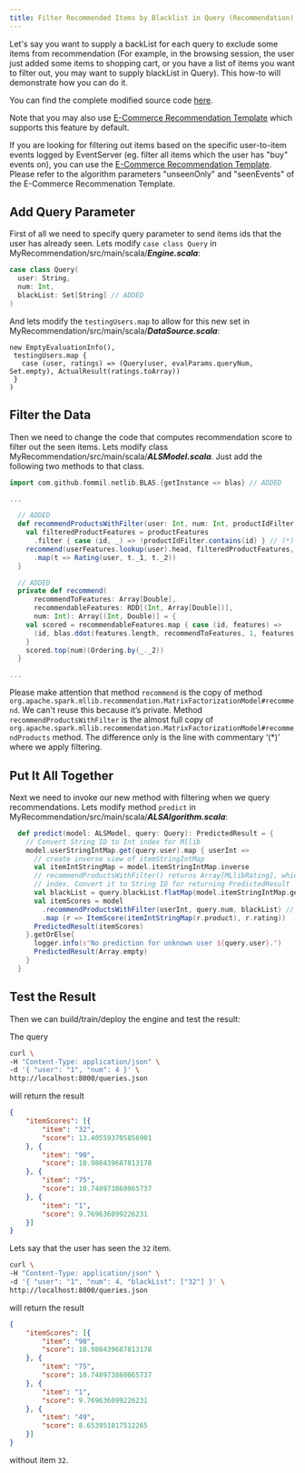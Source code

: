 ```yaml
---
title: Filter Recommended Items by Blacklist in Query (Recommendation)
---
```


<!--
Licensed to the Apache Software Foundation (ASF) under one or more
contributor license agreements.  See the NOTICE file distributed with
this work for additional information regarding copyright ownership.
The ASF licenses this file to You under the Apache License, Version 2.0
(the "License"); you may not use this file except in compliance with
the License.  You may obtain a copy of the License at

    http://www.apache.org/licenses/LICENSE-2.0

Unless required by applicable law or agreed to in writing, software
distributed under the License is distributed on an "AS IS" BASIS,
WITHOUT WARRANTIES OR CONDITIONS OF ANY KIND, either express or implied.
See the License for the specific language governing permissions and
limitations under the License.
-->

Let's say you want to supply a backList for each query to exclude some items from recommendation (For example, in the browsing session, the user just added some items to shopping cart, or you have a list of items you want to filter out, you may want to supply blackList in Query). This how-to will demonstrate how you can do it.

You can find the complete modified source code [here](https://github.com/apache/predictionio/tree/develop/examples/scala-parallel-recommendation/blacklist-items).

Note that you may also use [E-Commerce Recommendation Template](/templates/ecommercerecommendation/quickstart/) which supports this feature by default.

If you are looking for filtering out items based on the specific user-to-item events logged by EventServer (eg. filter all items which the user has "buy" events on), you can use the [E-Commerce Recommendation Template](/templates/ecommercerecommendation/quickstart/). Please refer to the algorithm parameters "unseenOnly" and "seenEvents" of the E-Commerce Recommenation Template.

## Add Query Parameter

First of all we need to specify query parameter to send items ids that the user has already seen.
Lets modify `case class Query` in MyRecommendation/src/main/scala/***Engine.scala***:

```scala
case class Query(
  user: String,
  num: Int,
  blackList: Set[String] // ADDED
)
```

And lets modify the `testingUsers.map` to allow for this new set in MyRecommendation/src/main/scala/***DataSource.scala***:

```(new TrainingData(trainingRatings),
new EmptyEvaluationInfo(),
 testingUsers.map {
   case (user, ratings) => (Query(user, evalParams.queryNum, Set.empty), ActualResult(ratings.toArray))
 }
)
```      


## Filter the Data

Then we need to change the code that computes recommendation score to filter out the seen items.
Lets modify class MyRecommendation/src/main/scala/***ALSModel.scala***. Just add the following two methods to that class.

```scala
import com.github.fommil.netlib.BLAS.{getInstance => blas} // ADDED

...

  // ADDED
  def recommendProductsWithFilter(user: Int, num: Int, productIdFilter: Set[Int]) = {
    val filteredProductFeatures = productFeatures
      .filter { case (id, _) => !productIdFilter.contains(id) } // (*)
    recommend(userFeatures.lookup(user).head, filteredProductFeatures, num)
      .map(t => Rating(user, t._1, t._2))
  }

  // ADDED
  private def recommend(
      recommendToFeatures: Array[Double],
      recommendableFeatures: RDD[(Int, Array[Double])],
      num: Int): Array[(Int, Double)] = {
    val scored = recommendableFeatures.map { case (id, features) =>
      (id, blas.ddot(features.length, recommendToFeatures, 1, features, 1))
    }
    scored.top(num)(Ordering.by(_._2))
  }

...

```

Please make attention that method `recommend` is the copy of method `org.apache.spark.mllib.recommendation.MatrixFactorizationModel#recommend`. We can't reuse this because it’s private.
Method `recommendProductsWithFilter` is the almost full copy of `org.apache.spark.mllib.recommendation.MatrixFactorizationModel#recommendProducts` method. The difference only is the line with commentary ‘(*)’ where we apply filtering.

## Put It All Together

Next we need to invoke our new method with filtering when we query recommendations.
Lets modify method `predict` in MyRecommendation/src/main/scala/***ALSAlgorithm.scala***:

```scala
  def predict(model: ALSModel, query: Query): PredictedResult = {
    // Convert String ID to Int index for Mllib
    model.userStringIntMap.get(query.user).map { userInt =>
      // create inverse view of itemStringIntMap
      val itemIntStringMap = model.itemStringIntMap.inverse
      // recommendProductsWithFilter() returns Array[MLlibRating], which uses item Int
      // index. Convert it to String ID for returning PredictedResult
      val blackList = query.blackList.flatMap(model.itemStringIntMap.get) // ADDED
      val itemScores = model
        .recommendProductsWithFilter(userInt, query.num, blackList) // MODIFIED
        .map (r => ItemScore(itemIntStringMap(r.product), r.rating))
      PredictedResult(itemScores)
    }.getOrElse{
      logger.info(s"No prediction for unknown user ${query.user}.")
      PredictedResult(Array.empty)
    }
  }
```

## Test the Result

Then we can build/train/deploy the engine and test the result:

The query

```bash
curl \
-H "Content-Type: application/json" \
-d '{ "user": "1", "num": 4 }' \
http://localhost:8000/queries.json
```

will return the result

```json
{
    "itemScores": [{
        "item": "32",
        "score": 13.405593705856901
    }, {
        "item": "90",
        "score": 10.980439687813178
    }, {
        "item": "75",
        "score": 10.748973860065737
    }, {
        "item": "1",
        "score": 9.769636099226231
    }]
}
```

Lets say that the user has seen the `32` item.

```bash
curl \
-H "Content-Type: application/json" \
-d '{ "user": "1", "num": 4, "blackList": ["32"] }' \
http://localhost:8000/queries.json
```

will return the result

```json
{
    "itemScores": [{
        "item": "90",
        "score": 10.980439687813178
    }, {
        "item": "75",
        "score": 10.748973860065737
    }, {
        "item": "1",
        "score": 9.769636099226231
    }, {
        "item": "49",
        "score": 8.653951817512265
    }]
}
```

without item `32`.
